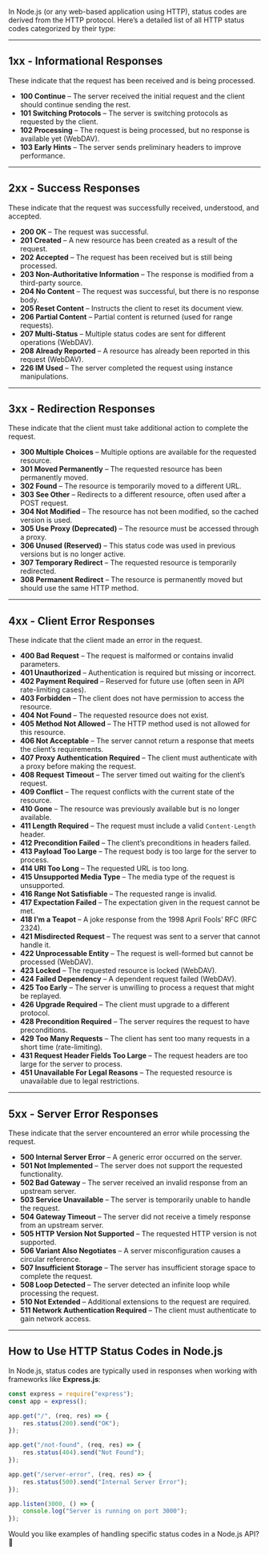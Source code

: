 In Node.js (or any web-based application using HTTP), status codes are derived from the HTTP protocol. Here’s a detailed list of all HTTP status codes categorized by their type:

---

## **1xx - Informational Responses**

These indicate that the request has been received and is being processed.

- **100 Continue** – The server received the initial request and the client should continue sending the rest.
- **101 Switching Protocols** – The server is switching protocols as requested by the client.
- **102 Processing** – The request is being processed, but no response is available yet (WebDAV).
- **103 Early Hints** – The server sends preliminary headers to improve performance.

---

## **2xx - Success Responses**

These indicate that the request was successfully received, understood, and accepted.

- **200 OK** – The request was successful.
- **201 Created** – A new resource has been created as a result of the request.
- **202 Accepted** – The request has been received but is still being processed.
- **203 Non-Authoritative Information** – The response is modified from a third-party source.
- **204 No Content** – The request was successful, but there is no response body.
- **205 Reset Content** – Instructs the client to reset its document view.
- **206 Partial Content** – Partial content is returned (used for range requests).
- **207 Multi-Status** – Multiple status codes are sent for different operations (WebDAV).
- **208 Already Reported** – A resource has already been reported in this request (WebDAV).
- **226 IM Used** – The server completed the request using instance manipulations.

---

## **3xx - Redirection Responses**

These indicate that the client must take additional action to complete the request.

- **300 Multiple Choices** – Multiple options are available for the requested resource.
- **301 Moved Permanently** – The requested resource has been permanently moved.
- **302 Found** – The resource is temporarily moved to a different URL.
- **303 See Other** – Redirects to a different resource, often used after a POST request.
- **304 Not Modified** – The resource has not been modified, so the cached version is used.
- **305 Use Proxy (Deprecated)** – The resource must be accessed through a proxy.
- **306 Unused (Reserved)** – This status code was used in previous versions but is no longer active.
- **307 Temporary Redirect** – The requested resource is temporarily redirected.
- **308 Permanent Redirect** – The resource is permanently moved but should use the same HTTP method.

---

## **4xx - Client Error Responses**

These indicate that the client made an error in the request.

- **400 Bad Request** – The request is malformed or contains invalid parameters.
- **401 Unauthorized** – Authentication is required but missing or incorrect.
- **402 Payment Required** – Reserved for future use (often seen in API rate-limiting cases).
- **403 Forbidden** – The client does not have permission to access the resource.
- **404 Not Found** – The requested resource does not exist.
- **405 Method Not Allowed** – The HTTP method used is not allowed for this resource.
- **406 Not Acceptable** – The server cannot return a response that meets the client’s requirements.
- **407 Proxy Authentication Required** – The client must authenticate with a proxy before making the request.
- **408 Request Timeout** – The server timed out waiting for the client’s request.
- **409 Conflict** – The request conflicts with the current state of the resource.
- **410 Gone** – The resource was previously available but is no longer available.
- **411 Length Required** – The request must include a valid `Content-Length` header.
- **412 Precondition Failed** – The client’s preconditions in headers failed.
- **413 Payload Too Large** – The request body is too large for the server to process.
- **414 URI Too Long** – The requested URL is too long.
- **415 Unsupported Media Type** – The media type of the request is unsupported.
- **416 Range Not Satisfiable** – The requested range is invalid.
- **417 Expectation Failed** – The expectation given in the request cannot be met.
- **418 I'm a Teapot** – A joke response from the 1998 April Fools’ RFC (RFC 2324).
- **421 Misdirected Request** – The request was sent to a server that cannot handle it.
- **422 Unprocessable Entity** – The request is well-formed but cannot be processed (WebDAV).
- **423 Locked** – The requested resource is locked (WebDAV).
- **424 Failed Dependency** – A dependent request failed (WebDAV).
- **425 Too Early** – The server is unwilling to process a request that might be replayed.
- **426 Upgrade Required** – The client must upgrade to a different protocol.
- **428 Precondition Required** – The server requires the request to have preconditions.
- **429 Too Many Requests** – The client has sent too many requests in a short time (rate-limiting).
- **431 Request Header Fields Too Large** – The request headers are too large for the server to process.
- **451 Unavailable For Legal Reasons** – The requested resource is unavailable due to legal restrictions.

---

## **5xx - Server Error Responses**

These indicate that the server encountered an error while processing the request.

- **500 Internal Server Error** – A generic error occurred on the server.
- **501 Not Implemented** – The server does not support the requested functionality.
- **502 Bad Gateway** – The server received an invalid response from an upstream server.
- **503 Service Unavailable** – The server is temporarily unable to handle the request.
- **504 Gateway Timeout** – The server did not receive a timely response from an upstream server.
- **505 HTTP Version Not Supported** – The requested HTTP version is not supported.
- **506 Variant Also Negotiates** – A server misconfiguration causes a circular reference.
- **507 Insufficient Storage** – The server has insufficient storage space to complete the request.
- **508 Loop Detected** – The server detected an infinite loop while processing the request.
- **510 Not Extended** – Additional extensions to the request are required.
- **511 Network Authentication Required** – The client must authenticate to gain network access.

---

## **How to Use HTTP Status Codes in Node.js**

In Node.js, status codes are typically used in responses when working with frameworks like **Express.js**:

```javascript
const express = require("express");
const app = express();

app.get("/", (req, res) => {
	res.status(200).send("OK");
});

app.get("/not-found", (req, res) => {
	res.status(404).send("Not Found");
});

app.get("/server-error", (req, res) => {
	res.status(500).send("Internal Server Error");
});

app.listen(3000, () => {
	console.log("Server is running on port 3000");
});
```

Would you like examples of handling specific status codes in a Node.js API? 🚀
